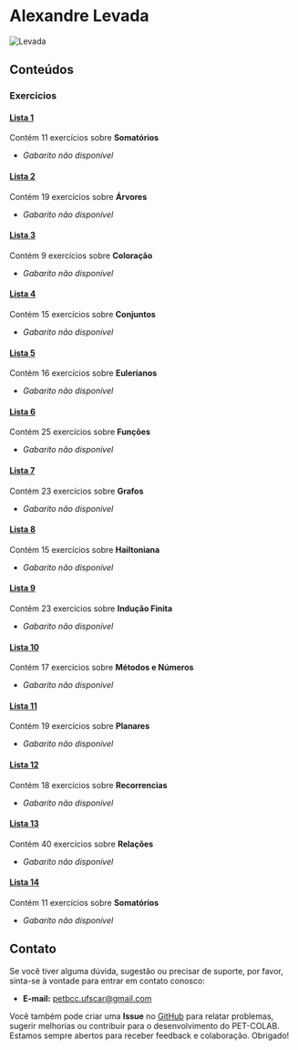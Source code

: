 # Alexandre Levada

![Levada](https://img.shields.io/badge/Alexandre_Levada-%2300599C.svg?style=for-the-badge&logo=GoogleScholar&logoColor=white)

## Conteúdos

### Exercicios

#### [Lista 1](/materias/MD/Levada/exercicios/lista1.md)
  
Contém 11 exercícios sobre **Somatórios**

- *Gabarito não disponível*

#### [Lista 2](/materias/MD/Levada/exercicios/lista2.md)
  
Contém 19 exercícios sobre **Árvores**

- *Gabarito não disponível*

#### [Lista 3](/materias/MD/Levada/exercicios/lista3.md)
  
Contém 9 exercícios sobre **Coloração**

- *Gabarito não disponível*

#### [Lista 4](/materias/MD/Levada/exercicios/lista4.md)
  
Contém 15 exercícios sobre **Conjuntos**

- *Gabarito não disponível*

#### [Lista 5](/materias/MD/Levada/exercicios/lista5.md)
  
Contém 16 exercícios sobre **Eulerianos**

- *Gabarito não disponível*

#### [Lista 6](/materias/MD/Levada/exercicios/lista6.md)
  
Contém 25 exercícios sobre **Funções**

- *Gabarito não disponível*

#### [Lista 7](/materias/MD/Levada/exercicios/lista7.md)
  
Contém 23 exercícios sobre **Grafos**

- *Gabarito não disponível*

#### [Lista 8](/materias/MD/Levada/exercicios/lista8.md)
  
Contém 15 exercícios sobre **Hailtoniana**

- *Gabarito não disponível*

#### [Lista 9](/materias/MD/Levada/exercicios/lista9.md)
  
Contém 23 exercícios sobre **Indução Finita**

- *Gabarito não disponível*

#### [Lista 10](/materias/MD/Levada/exercicios/lista10.md)
  
Contém 17 exercícios sobre **Métodos e Números**

- *Gabarito não disponível*

#### [Lista 11](/materias/MD/Levada/exercicios/lista11.md)
  
Contém 19 exercícios sobre **Planares**

- *Gabarito não disponível*

#### [Lista 12](/materias/MD/Levada/exercicios/lista12.md)
  
Contém 18 exercícios sobre **Recorrencias**

- *Gabarito não disponível*

#### [Lista 13](/materias/MD/Levada/exercicios/lista13.md)
  
Contém 40 exercícios sobre **Relações**

- *Gabarito não disponível*

#### [Lista 14](/materias/MD/Levada/exercicios/lista14.md)
  
Contém 11 exercícios sobre **Somatórios**

- *Gabarito não disponível*

## Contato

Se você tiver alguma dúvida, sugestão ou precisar de suporte, por favor, sinta-se à vontade para entrar em contato conosco:

- **E-mail:** petbcc.ufscar@gmail.com

Você também pode criar uma **Issue** no [GitHub](https://github.com/petbccufscar/pet-colab/issues) para relatar problemas, sugerir melhorias ou contribuir para o desenvolvimento do PET-COLAB. Estamos sempre abertos para receber feedback e colaboração. Obrigado!